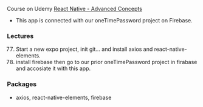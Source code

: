 Course on Udemy
[React Native - Advanced Concepts](https://www.udemy.com/course/react-native-advanced/learn/lecture/6845216#content)

* This app is connected with our oneTimePassword project on Firebase.

### Lectures
077. Start a new expo project, init git... and install axios and react-native-elements.
084. install firebase then go to our prior oneTimePassword project in firabase and accosiate it with this app.


### Packages
* axios, react-native-elements, firebase